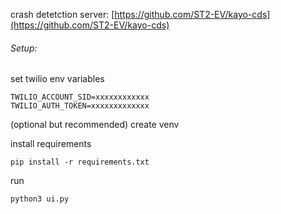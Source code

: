 crash detetction server: [https://github.com/ST2-EV/kayo-cds](https://github.com/ST2-EV/kayo-cds)

###### Setup:

set twilio env variables
```
TWILIO_ACCOUNT_SID=xxxxxxxxxxxx
TWILIO_AUTH_TOKEN=xxxxxxxxxxxxx
```

(optional but recommended) create venv


install requirements
```
pip install -r requirements.txt
```


run
```
python3 ui.py
```
